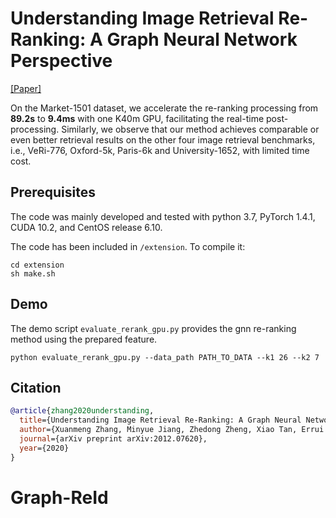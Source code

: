 # Understanding Image Retrieval Re-Ranking: A Graph Neural Network Perspective

[[Paper]](https://arxiv.org/abs/2012.07620v2)

On the Market-1501 dataset, we accelerate the re-ranking processing from **89.2s** to **9.4ms** with one K40m GPU, facilitating the real-time post-processing. 
Similarly, we observe that our method achieves comparable or even better retrieval results on the other four image retrieval benchmarks, 
i.e., VeRi-776, Oxford-5k, Paris-6k and University-1652, with limited time cost.

## Prerequisites

The code was mainly developed and tested with python 3.7, PyTorch 1.4.1, CUDA 10.2, and CentOS release 6.10.

The code has been included in `/extension`. To compile it:

```shell
cd extension
sh make.sh
```

## Demo

The demo script `evaluate_rerank_gpu.py` provides the gnn re-ranking  method using the prepared feature. 

```shell
python evaluate_rerank_gpu.py --data_path PATH_TO_DATA --k1 26 --k2 7
```

## Citation
```bibtex
@article{zhang2020understanding,
  title={Understanding Image Retrieval Re-Ranking: A Graph Neural Network Perspective},
  author={Xuanmeng Zhang, Minyue Jiang, Zhedong Zheng, Xiao Tan, Errui Ding, Yi Yang},
  journal={arXiv preprint arXiv:2012.07620},
  year={2020}
}
```

# Graph-ReId
